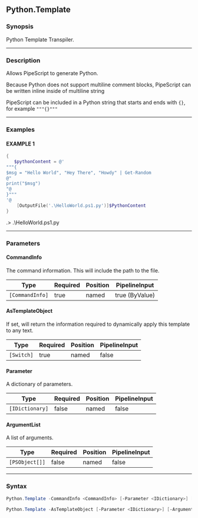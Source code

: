 Python.Template
---------------




### Synopsis
Python Template Transpiler.



---


### Description

Allows PipeScript to generate Python.

Because Python does not support multiline comment blocks, PipeScript can be written inline inside of multiline string

PipeScript can be included in a Python string that starts and ends with ```{}```, for example ```"""{}"""```



---


### Examples
#### EXAMPLE 1
```PowerShell
{
   $pythonContent = @'
"""{
$msg = "Hello World", "Hey There", "Howdy" | Get-Random
@"
print("$msg")
"@
}"""
'@
    [OutputFile('.\HelloWorld.ps1.py')]$PythonContent
}
```
.> .\HelloWorld.ps1.py


---


### Parameters
#### **CommandInfo**

The command information.  This will include the path to the file.






|Type           |Required|Position|PipelineInput |
|---------------|--------|--------|--------------|
|`[CommandInfo]`|true    |named   |true (ByValue)|



#### **AsTemplateObject**

If set, will return the information required to dynamically apply this template to any text.






|Type      |Required|Position|PipelineInput|
|----------|--------|--------|-------------|
|`[Switch]`|true    |named   |false        |



#### **Parameter**

A dictionary of parameters.






|Type           |Required|Position|PipelineInput|
|---------------|--------|--------|-------------|
|`[IDictionary]`|false   |named   |false        |



#### **ArgumentList**

A list of arguments.






|Type          |Required|Position|PipelineInput|
|--------------|--------|--------|-------------|
|`[PSObject[]]`|false   |named   |false        |





---


### Syntax
```PowerShell
Python.Template -CommandInfo <CommandInfo> [-Parameter <IDictionary>] [-ArgumentList <PSObject[]>] [<CommonParameters>]
```
```PowerShell
Python.Template -AsTemplateObject [-Parameter <IDictionary>] [-ArgumentList <PSObject[]>] [<CommonParameters>]
```
